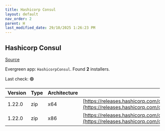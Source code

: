 ```yaml
---
title: Hashicorp Consul
layout: default
nav_order: 2
parent: H
last_modified_date: 29/10/2025 1:26:23 PM
---
```


## Hashicorp Consul

[Source](https://www.consul.io/)

Evergreen app: `HashicorpConsul`. Found **2** installers.

Last check: 🟢

| Version | Type | Architecture | URI                                                                                                                                                          |
| ------- | ---- | ------------ | ------------------------------------------------------------------------------------------------------------------------------------------------------------ |
| 1.22.0  | zip  | x64          | [https://releases.hashicorp.com/consul/1.22.0/consul_1.22.0_windows_amd64.zip](https://releases.hashicorp.com/consul/1.22.0/consul_1.22.0_windows_amd64.zip) |
| 1.22.0  | zip  | x86          | [https://releases.hashicorp.com/consul/1.22.0/consul_1.22.0_windows_386.zip](https://releases.hashicorp.com/consul/1.22.0/consul_1.22.0_windows_386.zip)     |
